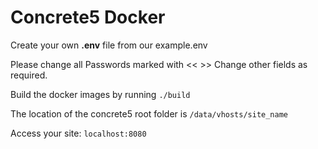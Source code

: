 # Concrete5 Docker

Create your own **.env** file from our example.env

Please change all Passwords marked with << >>
Change other fields as required.

Build the docker images by running `./build`

The location of the concrete5 root folder is `/data/vhosts/site_name`

Access your site: `localhost:8080`

